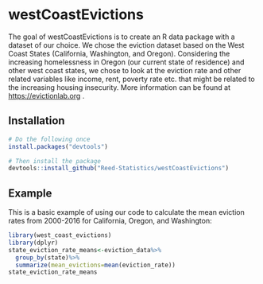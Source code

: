 
# westCoastEvictions

<!-- badges: start -->
<!-- badges: end -->

The goal of westCoastEvictions is to create an R data package with a dataset of our choice. We chose the eviction dataset based on the West Coast States (California, Washington, and Oregon). Considering the increasing homelessness in Oregon (our current state of residence) and other west coast states, we chose to look at the eviction rate and other related variables like income, rent, poverty rate etc. that might be related to the increasing housing insecurity. More information can be found at https://evictionlab.org .

## Installation

``` r
# Do the following once
install.packages("devtools")

# Then install the package
devtools::install_github("Reed-Statistics/westCoastEvictions")
```

## Example

This is a basic example of using our code to calculate the mean eviction rates from 2000-2016 for California, Oregon, and Washington:

``` r
library(west_coast_evictions)
library(dplyr)
state_eviction_rate_means<-eviction_data%>%
  group_by(state)%>%
  summarize(mean_evictions=mean(eviction_rate))
state_eviction_rate_means
```

